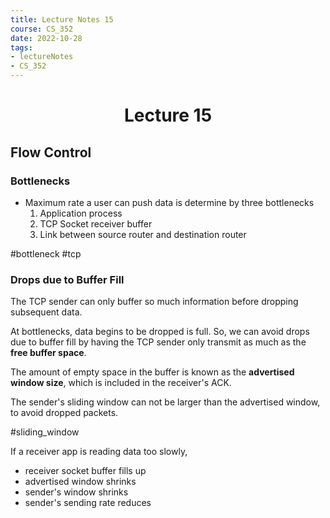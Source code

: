 ```yaml
---
title: Lecture Notes 15
course: CS_352
date: 2022-10-28
tags: 
- lectureNotes
- CS_352
---
```


<center><h1>Lecture 15</h1></center>

## Flow Control
### Bottlenecks
- Maximum rate a user can push data is determine by three bottlenecks
	1. Application process
	2. TCP Socket receiver buffer
	3. Link between source router and destination router

#bottleneck #tcp
### Drops due to Buffer Fill
The TCP sender can only buffer so much information before dropping subsequent data.

At bottlenecks, data begins to be dropped is full. So, we can avoid drops due to buffer fill by having the TCP sender only transmit as much as the **free buffer space**.

The amount of empty space in the buffer is known as the **advertised window size**, which is included in the receiver's ACK.

The sender's sliding window can not be larger than the advertised window, to avoid dropped packets.

#sliding_window

If a receiver app is reading data too slowly,
- receiver socket buffer fills up
- advertised window shrinks
- sender's window shrinks
- sender's sending rate reduces
